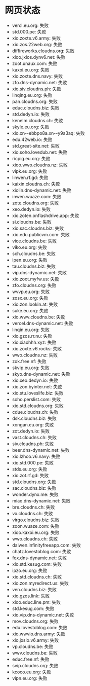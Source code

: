 # 网页状态
- vercl.eu.org: 失败
- std.000.pe: 失败
- xio.zoxte.v6.army: 失败
- xio.zos.22web.org: 失败
- diffireworks.cloudns.org: 失败
- xioo.jxios.dynv6.net: 失败
- zoot.unaux.com: 失败
- kaxoi.eu.org: 失败
- xio.zoxte.dns.navy: 失败
- zfo.dns-dynamic.net: 失败
- xio.siv.cloudns.ph: 失败
- linqing.eu.org: 失败
- pan.cloudns.org: 失败
- educ.cloudns.biz: 失败
- std.dedyn.io: 失败
- kenelm.cloudns.ch: 失败
- skyle.eu.org: 失败
- xio.xn--ebbpo8a.xn--y9a3aq: 失败
- edu.42web.io: 失败
- std.great-site.net: 失败
- xio.soho.lovedub.net: 失败
- ricpig.eu.org: 失败
- xioo.wwo.cloudns.nz: 失败
- vipk.eu.org: 失败
- linwen.rf.gd: 失败
- kaixin.cloudns.ch: 失败
- xiolin.dns-dynamic.net: 失败
- inwen.wuaze.com: 失败
- zote.cloudns.org: 失败
- xeo.dedyn.io: 失败
- xio.zoten.onflashdrive.app: 失败
- si.cloudns.be: 失败
- xio.sac.cloudns.biz: 失败
- xio.edu.publicvm.com: 失败
- vice.cloudns.be: 失败
- viko.eu.org: 失败
- sch.cloudns.be: 失败
- ipen.eu.org: 失败
- tau.cloudns.biz: 失败
- vip.dns-dynamic.net: 失败
- xio.zoot.myfw.us: 失败
- zfo.cloudns.org: 失败
- wvvp.eu.org: 失败
- zosx.eu.org: 失败
- xio.zon.lookin.at: 失败
- suke.eu.org: 失败
- xio.wwv.cloudns.be: 失败
- vercel.dns-dynamic.net: 失败
- linqin.eu.org: 失败
- xio.gzos.rr.nu: 失败
- xio.xiaohhh.xyz: 失败
- xio.zoxte.v6.rocks: 失败
- wwo.cloudns.nz: 失败
- zok.free.nf: 失败
- skvip.eu.org: 失败
- skyo.dns-dynamic.net: 失败
- xio.xeo.dedyn.io: 失败
- xio.zon.byinter.net: 失败
- xio.stu.loveslife.biz: 失败
- soho.perslist.com: 失败
- xio.std.cloudns.org: 失败
- cdue.cloudns.ch: 失败
- dsk.cloudns.biz: 失败
- xongan.eu.org: 失败
- zot.dedyn.io: 失败
- vast.cloudns.ch: 失败
- siv.cloudns.ph: 失败
- beer.dns-dynamic.net: 失败
- xio.lzhoo.v6.navy: 失败
- xio.std.000.pe: 失败
- stds.eu.org: 失败
- xio.zot.rf.gd: 失败
- std.cloudns.org: 失败
- sac.cloudns.biz: 失败
- wonder.dynx.me: 失败
- miao.dns-dynamic.net: 失败
- bre.cloudns.ch: 失败
- vx.cloudns.ch: 失败
- virgo.cloudns.biz: 失败
- zoon.wuaze.com: 失败
- xioo.kaxoi.eu.org: 失败
- wwo.cloudns.ch: 失败
- daiwen.infinityfreeapp.com: 失败
- chatz.lovestoblog.com: 失败
- fox.dns-dynamic.net: 失败
- xio.std.kesug.com: 失败
- ipzo.eu.org: 失败
- xio.std.cloudns.ch: 失败
- xio.zon.myredirect.us: 失败
- ven.cloudns.biz: 失败
- xio.gzos.link: 失败
- xioo.educ.line.pm: 失败
- std.kesug.com: 失败
- xio.vip.dns-dynamic.net: 失败
- mov.cloudns.org: 失败
- edu.lovestoblog.com: 失败
- xio.wwvio.dns.army: 失败
- xio.jxsio.v6.army: 失败
- vp.cloudns.be: 失败
- wwv.cloudns.be: 失败
- educ.free.nf: 失败
- svip.cloudns.org: 失败
- kcoco.eu.org: 失败
- vipn.eu.org: 失败
